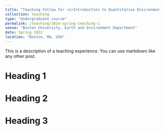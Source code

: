 ```yaml
---
title: "Teaching Fellow for <i>Introduction to Quantitative Environmental Modeling</i> (EE375"
collection: teaching
type: "Undergraduate course"
permalink: /teaching/2014-spring-teaching-1
venue: "Boston University, Earth and Environment Department"
date: Spring 2022
location: "Boston, MA, USA"
---
```


This is a description of a teaching experience. You can use markdown like any other post.

Heading 1
======

Heading 2
======

Heading 3
======